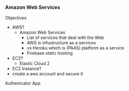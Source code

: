 ### Amazon Web Services

Objectives
- AWS?
  - Amazon Web Services
    - List of services that deal with the Web
    - AWS is infustructure as a services
    - vs Heroku which is (PAAS) platform as a service
    - Firebase static hosting
- EC2?
  - Elastic Cloud 2
- EC2 Instance?
- create a aws account and secure it

Authenicator App
